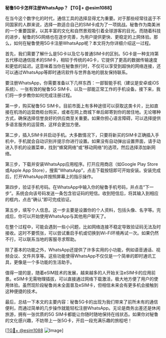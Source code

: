 **秘鲁5G卡怎样注册WhatsApp？【TG💪+ @esim1088】**

在当今这个数字化的时代，通信工具的选择显得尤为重要。对于那些经常往返于不同国家的人群来说，选择一款适合自己的SIM卡成为了一项挑战。秘鲁作为南美洲的一个重要国家，以其丰富的文化和自然景观吸引着全球游客的目光。而随着科技的进步，秘鲁的5G网络也在逐步完善，为用户提供更快、更稳定的上网体验。那么，如何在秘鲁使用5G卡注册WhatsApp呢？本文将为你详细介绍这一过程。

首先，我们需要了解什么是5G卡以及它与普通SIM卡的区别。5G卡是一种支持第五代移动通信技术的SIM卡，相较于传统的4G卡，它提供了更高的数据传输速度和更低的延迟。这意味着当你在秘鲁旅行时，不仅可以享受到超快的网络连接，还可以通过WhatsApp等即时通讯软件与世界各地的朋友保持联系。

要注册WhatsApp，你需要准备以下几样东西：一部智能手机（建议是安卓或iOS系统）、一张有效的秘鲁5G SIM卡、以及一部能正常工作的手机设备。接下来，我们将一步步教你如何完成注册过程。

第一步，购买秘鲁5G SIM卡。目前市面上有多种途径可以获取这类卡片，比如直接在机场的运营商柜台购买，或者在网上商城下单后邮寄到你的居住地。无论哪种方式，确保选择信誉良好的供应商至关重要。如果你担心语言障碍，可以选择提供多语言服务的运营商，这样会更加方便。

第二步，插入SIM卡并启动手机。大多数情况下，只要将新买的SIM卡正确插入手机中，手机就会自动识别并提示你进行设置。如果没有自动弹出设置界面，请手动进入手机的设置菜单，找到“蜂窝网络”或“移动网络”的选项，然后选择添加新网络。

第三步，下载并安装WhatsApp应用程序。打开应用商店（如Google Play Store或Apple App Store），搜索“WhatsApp”，点击下载按钮即可开始安装。安装完成后，打开WhatsApp并按照屏幕上的指示操作。

第四步，验证手机号码。在WhatsApp中输入你的秘鲁手机号码，并点击“下一步”。系统会向该号码发送一条包含验证码的短信。收到短信后，将其输入到相应的框内，点击“确认”即可完成验证。

第五步，填写个人信息。这一步主要是设置你的个人资料，包括头像、名字等。完成后，你可以开始使用WhatsApp与其他用户聊天了。

在整个过程中，可能会遇到一些小问题，比如网络连接不稳定导致验证码无法及时接收。这时不要慌张，可以尝试重启手机或切换到Wi-Fi环境再试一次。如果仍然不行，可以联系当地的客服寻求帮助。

除了基本的功能之外，WhatsApp还提供了许多实用的小功能，例如语音通话、视频会议、文件共享等。这些功能使得WhatsApp不仅仅是一个简单的即时通讯工具，更像是一个多功能的生活助手。

值得一提的是，随着eSIM技术的发展，越来越多的人开始关注eSIM卡的应用前景。eSIM卡无需物理插拔，可以直接通过网络下载激活，极大地方便了用户的使用体验。虽然现阶段秘鲁尚未全面普及eSIM卡，但相信未来会有更多机会接触到这种便捷的技术。

最后，总结一下本文的主要内容：秘鲁5G卡的出现为我们带来了前所未有的通信便利，而通过简单的几步操作就能轻松注册WhatsApp。无论是商务出差还是休闲旅游，拥有一张优质的5G SIM卡都能让你随时随地保持在线状态。如果你对秘鲁的文化感兴趣，不妨带上一张5G卡，开启一段充满乐趣的旅程吧！

[[TG💪+ @esim1088](https://t.me/s/esim1088) ![Image](https://i.postimg.cc/4NQfJmqS/Snipaste-2025-05-13-00-14-12.png)]
